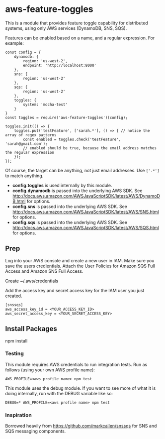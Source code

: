 # aws-feature-toggles

This is a module that provides feature toggle capability for distributed systems, using only AWS services (DynamoDB, SNS, SQS).

Features can be enabled based on a name, and a regular expression. For example:

```
const config = {
    dynamodb: {
        region: 'us-west-2',
        endpoint: 'http://localhost:8000'
    },
    sns: {
        region: 'us-west-2'
    },
    sqs: {
        region: 'us-west-2'
    },
    toggles: {
        system: 'mocha-test'
    }
}
const toggles = require('aws-feature-toggles')(config);

toggles.init(() => {
    toggles.put('testFeature', ['sarah.*'], () => { // notice the array of regex patterns
        const enabled = toggles.check('testFeature', 'sarah@gmail.com');
        // enabled should be true, because the email address matches the regular expression
    });
});
```

Of course, the target can be anything, not just email addresses. Use ```['.*']``` to match anything.

- **config.toggles** is used internally by this module.
- **config.dynamodb** is passed into the underlying AWS SDK. See http://docs.aws.amazon.com/AWSJavaScriptSDK/latest/AWS/DynamoDB.html for options.
- **config.sns** is passed into the underlying AWS SDK. See http://docs.aws.amazon.com/AWSJavaScriptSDK/latest/AWS/SNS.html for options.
- **config.sqs** is passed into the underlying AWS SDK. See http://docs.aws.amazon.com/AWSJavaScriptSDK/latest/AWS/SQS.html for options.

## Prep
Log into your AWS console and create a new user in IAM. Make sure you save the users credientials.
Attach the User Policies for Amazon SQS Full Access and Amazon SNS Full Access.  

Create ~/.aws/credentials

Add the access key and secret access key for the IAM user you just created.
```
[snssqs]
aws_access_key_id = <YOUR_ACCESS_KEY_ID>
aws_secret_access_key = <YOUR_SECRET_ACCESS_KEY>
```

## Install Packages

npm install

### Testing

This module requires AWS credentials to run integration tests. Run as follows (using your own AWS profile name):

```
AWS_PROFILE=<aws profile name> npm test
```

This module uses the debug module. If you want to see more of what it is doing internally, run with the DEBUG variable like so:
```
DEBUG=* AWS_PROFILE=<aws profile name> npm test
```

### Inspiration

Borrowed heavily from https://github.com/markcallen/snssqs for SNS and SQS messaging components.
